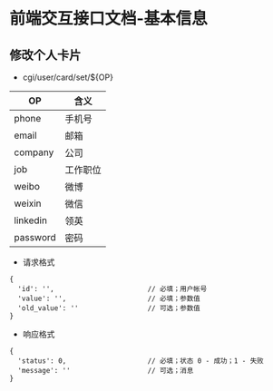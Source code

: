 #  前端交互接口文档-基本信息


## 修改个人卡片
* cgi/user/card/set/${OP}

OP | 含义
----|----
phone | 手机号
email |  邮箱
company | 公司
job | 工作职位
weibo |  微博
weixin | 微信
linkedin | 领英
password | 密码

* 请求格式
```
{
  'id': '',                       // 必填；用户帐号
  'value': '',                    // 必填；参数值
  'old_value': ''                 // 可选；参数值
}
```
* 响应格式
```
{
  'status': 0,                    // 必填；状态 0 - 成功；1 - 失败
  'message': ''                   // 可选；消息
}
```
